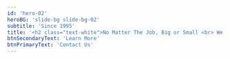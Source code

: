 ```yaml
---
id: 'hero-02'
heroBG: 'slide-bg slide-bg-02'
subtitle: 'Since 1995'
title: '<h2 class="text-white">No Matter The Job, Big or Small <br> We Do It <span>Right</span> <br> Or Not At <span>All</span> </h2>'
btnSecondaryText: 'Learn More'
btnPrimaryText: 'Contact Us'
---
```

